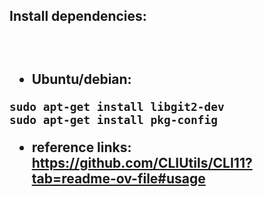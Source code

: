 <h2>Install dependencies:<h2><br>

* Ubuntu/debian:

```
sudo apt-get install libgit2-dev
sudo apt-get install pkg-config
```


* reference links: <br>
https://github.com/CLIUtils/CLI11?tab=readme-ov-file#usage